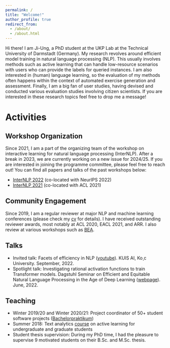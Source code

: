 ```yaml
---
permalink: /
title: "Welcome!"
author_profile: true
redirect_from: 
  - /about/
  - /about.html
---
```


Hi there! I am Ji-Ung, a PhD student at the UKP Lab at the Technical University of Darmstadt (Germany). My research revolves around efficient model training in natural language processing (NLP). This usually involves methods such as active learning that can handle low-resource scenarios with users who can provide the labels for queried instances. I am also interested in (human) language learning, so the evaluation of my methods often happens within the context of automated exercise generation and assessment. Finally, I am a big fan of user studies, having devised and conducted various evaluation studies involving citizen scientists. If you are interested in these research topics feel free to drop me a message! 

Activities
======

Workshop Organization
------
Since 2021, I am a part of the organizing team of the workshop on interactive learning for natural language processing (InterNLP). After a break in 2023, we are currently working on a new issue for 2024/25. If you are interested in joining the programme committee, please feel free to reach out! You can find all papers and talks of the past workshops below: 

* [InterNLP 2022](https://internlp.github.io/2022/index.html) (co-located with NeurIPS 2022)
* [InterNLP 2021](https://sites.google.com/view/internlp2021/home) (co-located with ACL 2021)

Community Engagement
------
Since 2019, I am a regular reviewer at major NLP and machine learning conferences (please check my [cv](https://ji-ung-lee.github.io/files/github-cv.pdf) for details). I have received outstanding reviewer awards, most notably at ACL 2020, EACL 2021, and ARR. I also review at various workshops such as [BEA](https://sig-edu.org/bea/).

Talks
------
* Invited talk: Facets of efficiency in NLP ([youtube](https://www.youtube.com/watch?v=Q6vs2nc2-HA)). KUIS AI, Ko¸c University. September, 2022.
* Spotlight talk: Investigating rational activation functions to train Transformer models. Dagstuhl Seminar on Efficient and Equitable Natural Language Processing in the Age of Deep Learning ([webpage](https://www.dagstuhl.de/en/seminars/seminar-calendar/seminar-details/22232)). June, 2022.

Teaching
------
* Winter 2019/20 and Winter 2020/21: Project coordinator of 50+ student software projects ([Bachelorpraktikum](https://www.informatik.tu-darmstadt.de/studium_fb20/im_studium/studiengaenge_liste/bachelor_praktikum.de.jsp))
* Summer 2018: Text analytics [course](https://www.tucan.tu-darmstadt.de/scripts/mgrqispi.dll?APPNAME=CampusNet&PRGNAME=COURSEDETAILS&ARGUMENTS=-N000000000000002,-N000608,-N0,-N365583171866414,-N365583171891415,-N0,-N0,-N0) on active learning for undergraduate and graduate students
* Student thesis supervision: During my PhD time, I had the pleasure to supervise 9 motivated students on their B.Sc. and M.Sc. thesis. 